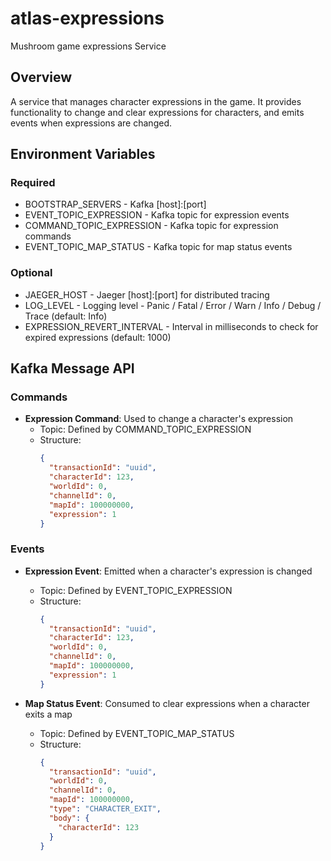 # atlas-expressions
Mushroom game expressions Service

## Overview

A service that manages character expressions in the game. It provides functionality to change and clear expressions for characters, and emits events when expressions are changed.

## Environment Variables

### Required
- BOOTSTRAP_SERVERS - Kafka [host]:[port]
- EVENT_TOPIC_EXPRESSION - Kafka topic for expression events
- COMMAND_TOPIC_EXPRESSION - Kafka topic for expression commands
- EVENT_TOPIC_MAP_STATUS - Kafka topic for map status events

### Optional
- JAEGER_HOST - Jaeger [host]:[port] for distributed tracing
- LOG_LEVEL - Logging level - Panic / Fatal / Error / Warn / Info / Debug / Trace (default: Info)
- EXPRESSION_REVERT_INTERVAL - Interval in milliseconds to check for expired expressions (default: 1000)

## Kafka Message API

### Commands
- **Expression Command**: Used to change a character's expression
  - Topic: Defined by COMMAND_TOPIC_EXPRESSION
  - Structure:
    ```json
    {
      "transactionId": "uuid",
      "characterId": 123,
      "worldId": 0,
      "channelId": 0,
      "mapId": 100000000,
      "expression": 1
    }
    ```

### Events
- **Expression Event**: Emitted when a character's expression is changed
  - Topic: Defined by EVENT_TOPIC_EXPRESSION
  - Structure:
    ```json
    {
      "transactionId": "uuid",
      "characterId": 123,
      "worldId": 0,
      "channelId": 0,
      "mapId": 100000000,
      "expression": 1
    }
    ```

- **Map Status Event**: Consumed to clear expressions when a character exits a map
  - Topic: Defined by EVENT_TOPIC_MAP_STATUS
  - Structure:
    ```json
    {
      "transactionId": "uuid",
      "worldId": 0,
      "channelId": 0,
      "mapId": 100000000,
      "type": "CHARACTER_EXIT",
      "body": {
        "characterId": 123
      }
    }
    ```
